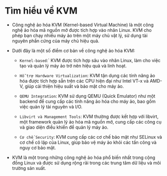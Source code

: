 # Tìm hiểu về KVM

- Công nghệ ảo hóa KVM (Kernel-based Virtual Machine) là một công nghệ ảo hóa mã nguồn mở được tích hợp vào nhân Linux. 
KVM cho phép bạn chạy nhiều máy ảo trên một máy chủ vật lý, sử dụng tài nguyên phần cứng của máy chủ hiệu quả.

- Dưới đây là một số điểm cơ bản về công nghệ ảo hóa KVM:

	+ `Kernel-based`:` KVM được tích hợp sâu vào nhân Linux, làm cho việc tạo và quản lý máy ảo trở nên hiệu quả và linh hoạt.

	+ `Hỗ trợ Hardware Virtualization`: KVM tận dụng các tính năng ảo hóa được tích hợp sẵn trên các CPU hiện đại như Intel VT-x và AMD-V, giúp cải thiện hiệu suất và bảo mật cho máy ảo.

	+ `QEMU Integration`: KVM sử dụng QEMU (Quick Emulator) như một backend để cung cấp các tính năng ảo hóa cho máy ảo, bao gồm việc quản lý tài nguyên và I/O.

	+ `Libvirt và Management Tools`: KVM thường được kết hợp với libvirt, một framework quản lý ảo hóa mã nguồn mở, cung cấp các công cụ và giao diện điều khiển để quản lý máy ảo.

	+ `Cơ chế Security`: KVM cung cấp các cơ chế bảo mật như SELinux và cơ chế cô lập của Linux, giúp bảo vệ máy ảo khỏi các tấn công và nguy cơ bảo mật.

- KVM là một trong những công nghệ ảo hóa phổ biến nhất trong cộng đồng Linux và được sử dụng rộng rãi trong các trung tâm dữ liệu và môi trường sản xuất.